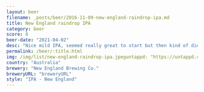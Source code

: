 ```yaml
---
layout: beer
filename: _posts/beer/2016-11-09-new-england-raindrop-ipa.md
title: New England raindrop IPA
category: beer
score: 8
beer-date: "2021-04-02"
desc: "Nice mild IPA, seemed really great to start but then kind of died off"
permalink: /beer/:title.html
img: /img/list/new-england-raindrop-ipa.jpeguntappd: "https://untappd.com/b/new-england-brewing-co--raindrop-ipa-w-local-honey/4169717"
country: "Australia"
brewery: "New England Brewing Co."
breweryURL: "breweryURL"
style: "IPA - New England"
---
```

